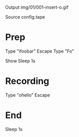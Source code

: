 Output img/01/001-insert-o.gif

Source config.tape
# Prep

Type "ifoobar"
Escape
Type "Fo"

Show
Sleep 1s
# Recording

Type "ohello"
Escape

# End
Sleep 1s
